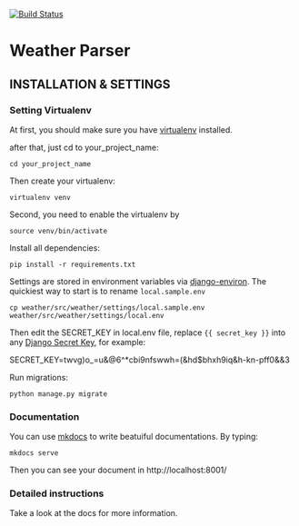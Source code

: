 [![Build Status](https://travis-ci.org/livingbio/django-template.svg?branch=master)](https://travis-ci.org/livingbio/django-template)

# Weather Parser

## INSTALLATION & SETTINGS

### Setting Virtualenv

At first, you should make sure you have [virtualenv](http://www.virtualenv.org/) installed.

after that, just cd to your_project_name:

    cd your_project_name

Then create your virtualenv:

    virtualenv venv

Second, you need to enable the virtualenv by

    source venv/bin/activate

Install all dependencies:

    pip install -r requirements.txt

Settings are stored in environment variables via [django-environ](http://django-environ.readthedocs.org/en/latest/). The quickiest way to start is to rename `local.sample.env`

    cp weather/src/weather/settings/local.sample.env weather/src/weather/settings/local.env

Then edit the SECRET_KEY in local.env file, replace `{{ secret_key }}` into any [Django Secret Key](http://www.miniwebtool.com/django-secret-key-generator/), for example:

   SECRET_KEY=twvg)o_=u&@6^*cbi9nfswwh=(&hd$bhxh9iq&h-kn-pff0&&3

Run migrations:

    python manage.py migrate

### Documentation

You can use [mkdocs](http://www.mkdocs.org/) to write beatuiful documentations. By typing:

    mkdocs serve

Then you can see your document in http://localhost:8001/

### Detailed instructions

Take a look at the docs for more information.

